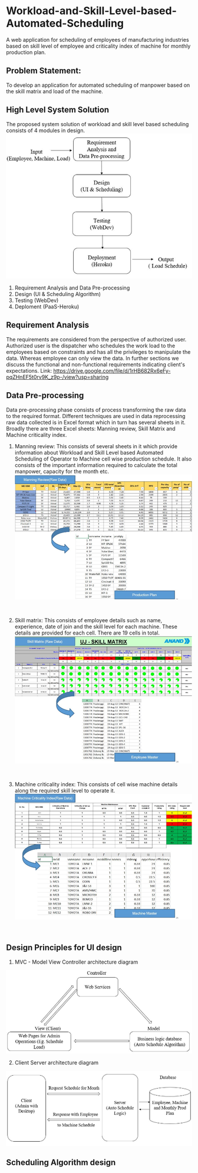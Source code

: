 # Workload-and-Skill-Level-based-Automated-Scheduling
A web application for scheduling of employees of manufacturing industries based on skill level of employee and criticality index of machine for monthly production plan.

## Problem Statement: 
To develop an application for automated scheduling of manpower based on the skill matrix and load of the machine.

## High Level System Solution
The proposed system solution of workload and skill level based scheduling consists of 4 modules in design.
<br/>
![alt text](https://github.com/BasavarajMS11/Workload-and-Skill-Level-based-Automated-Scheduling/blob/master/Images/systemmodel.JPG?raw=true)
<br/>
1. Requirement Analysis and Data Pre-processing
2. Design (UI & Scheduling Algorithm)
3. Testing (WebDev)
4. Deploment (PaaS-Heroku)

## Requirement Analysis
The requirements are considered from the perspective of authorized user. Authorized user is the dispatcher who schedules the work load to the employees based on
constraints and has all the privileges to manipulate the data. Whereas employee can only view the data. In further sections we discuss the functional and non-functional requirements indicating client's expectations.
Link: https://drive.google.com/file/d/1rHB682Rx6eFy-pqZHnEF5t0rv9K_z9p-/view?usp=sharing

## Data Pre-processing
Data pre-processing phase consists of process transforming the raw data to the required format. Different techniques are used in data reprocessing raw data collected is in Excel format which in turn has several sheets in it. Broadly there are three Excel sheets: Manning review, Skill Matrix and Machine criticality index.
1) Manning review: This consists of several sheets in it which provide information about Workload and Skill Level based Automated Scheduling of Operator to Machine cell wise production schedule. It also consists of the important information required to calculate the total manpower, capacity for the month etc.
![alt text](https://github.com/BasavarajMS11/Workload-and-Skill-Level-based-Automated-Scheduling/blob/master/Images/preprocess3plan.JPG?raw=true)
<br/>

2) Skill matrix: This consists of employee details such as name, experience, date of join and the skill level for each machine. These details are provided for each cell. There are 19 cells in total.
![alt text](https://github.com/BasavarajMS11/Workload-and-Skill-Level-based-Automated-Scheduling/blob/master/Images/preprocess1emp.JPG?raw=true)
<br/>

3) Machine criticality index: This consists of cell wise machine details along the required skill level to operate it.
![alt text](https://github.com/BasavarajMS11/Workload-and-Skill-Level-based-Automated-Scheduling/blob/master/Images/preprocess2machine.JPG?raw=true)
<br/>



## Design Principles for UI design
1. MVC - Model View Controller architecture diagram

![alt text](https://github.com/BasavarajMS11/Workload-and-Skill-Level-based-Automated-Scheduling/blob/master/Images/designprinciple1.JPG?raw=true)



2. Client Server architecture diagram

![alt text](https://github.com/BasavarajMS11/Workload-and-Skill-Level-based-Automated-Scheduling/blob/master/Images/designprinciple2.JPG?raw=true)


## Scheduling Algorithm design
